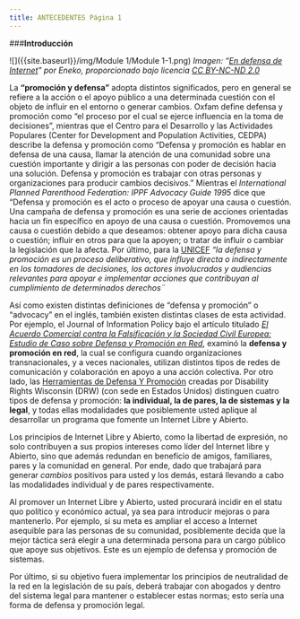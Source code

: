 ```yaml
---
title: ANTECEDENTES Página 1
---
```


###**Introducción** 
 
![]({{site.baseurl}}/img/Module 1/Module 1-1.png)
*Imagen: “[En defensa de Internet](http://www.20minutos.es/imagen/1025902)" por Eneko, proporcionado bajo licencia [CC BY-NC-ND 2.0](https://creativecommons.org/licenses/by-nc-nd/2.0/)*

La **“promoción y defensa”** adopta distintos significados, pero en general se refiere a la acción o el apoyo público a una determinada cuestión con el objeto de influir en el entorno o generar cambios. Oxfam define defensa y promoción  como “el proceso por el cual se ejerce influencia en la toma de decisiones”, mientras que el Centro para el Desarrollo y las Actividades Populares (Center for Development and Population Activities, CEDPA) describe la defensa y promoción  como “Defensa y promoción es hablar en defensa de una causa, llamar la atención de una comunidad sobre una cuestión importante y dirigir a las personas con poder de decisión hacia una solución. Defensa y promoción es trabajar con otras personas y organizaciones para producir cambios decisivos.” Mientras el *International Planned Parenthood Federation: IPPF Advocacy Guide 1995* dice que “Defensa y promoción es el acto o proceso de apoyar una causa o cuestión. Una campaña de defensa y promoción es una serie de acciones orientadas hacia un fin específico en apoyo de una causa o cuestión. Promovemos una causa o cuestión debido a que deseamos:  obtener apoyo para dicha causa o cuestión; influir en otros para que la apoyen; o tratar de influir o cambiar la legislación que la afecta. Por último, para la [UNICEF](http://www.unicef.org/evaluation/files/Advocacy_Toolkit.pdf) *“la defensa  y promoción es un proceso deliberativo, que influye directa o indirectamente en los tomadores de decisiones, los actores involucrados y audiencias relevantes para apoyar e implementar acciones que contribuyan al cumplimiento de determinados derechos¨*

Así como existen distintas definiciones de “defensa y promoción” o “advocacy” en el inglés, también existen distintas clases de esta actividad. Por ejemplo, el Journal of Information Policy bajo el artículo titulado [*El Acuerdo Comercial contra la Falsificación y la Sociedad Civil Europea: Estudio de Caso sobre Defensa y Promoción  en Red*](http://jip.vmhost.psu.edu/ojs/index.php/jip/article/view/168), examinó la **defensa y promoción en red**, la cual se configura cuando organizaciones transnacionales, y a veces nacionales, utilizan distintos tipos de redes de comunicación y colaboración en apoyo a una acción colectiva. Por otro lado, las [Herramientas de Defensa Y Promoción](http://www.disabilityrightswi.org/wp-content/uploads/2008/02/advocacy-tool-kit-2007.pdf) creadas por Disability Rights Wisconsin (DRW) (con sede en Estados Unidos) distinguen cuatro tipos de defensa y promoción: **la individual, la de pares, la de sistemas y la legal**, y todas ellas modalidades que posiblemente usted aplique al desarrollar un programa que fomente un Internet Libre y Abierto. 

Los principios de Internet Libre y Abierto, como la libertad de expresión, no solo contribuyen a sus propios intereses como líder del Internet libre y Abierto, sino que además redundan en beneficio de amigos, familiares, pares y la comunidad en general. Por ende, dado que trabajará para generar *cambios* positivos para usted y los demás, estará llevando a cabo las modalidades individual y de pares respectivamente. 

Al promover un Internet Libre y Abierto, usted procurará incidir en el statu quo político y económico actual, ya sea para introducir mejoras o para mantenerlo. Por ejemplo, si su meta es ampliar el acceso a Internet asequible para las personas de su comunidad, posiblemente decida que la mejor táctica será elegir a una determinada persona para un cargo público que apoye sus objetivos. Este es un ejemplo de defensa y promoción  de sistemas.

Por último, si su objetivo fuera implementar los principios de neutralidad de la red en la legislación de su país, deberá trabajar con abogados y dentro del sistema legal para mantener o establecer estas normas; esto sería una forma de defensa y promoción  legal. 
